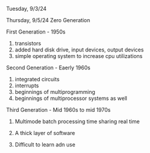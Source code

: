 Tuesday, 9/3/24

Thursday, 9/5/24
Zero Generation

First Generation - 1950s
1. transistors
2. added hard disk drive, input devices, output devices
3. simple operating system to increase cpu utilizations

Second Generation - Eaerly 1960s
1. integrated circuits
2. interrupts
3. beginnings of multiprogramming
4. beginnings of multiprocessor systems as well

Third Generation - Mid 1960s to mid 1970s
1. Multimode
    batch processing
    time sharing
    real time
    
2. A thick layer of software
3. Difficult to learn adn use
